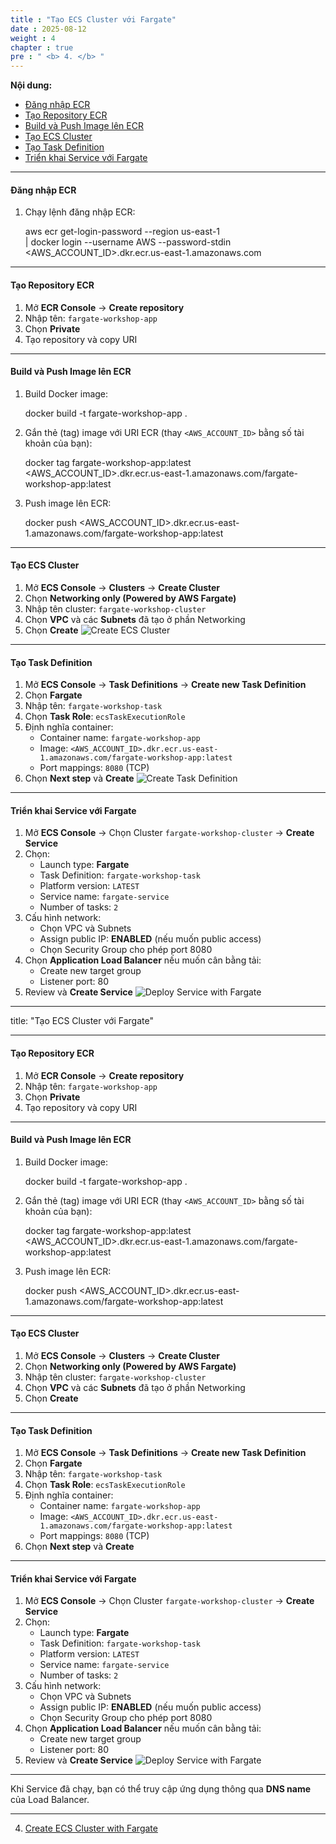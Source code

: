 ```yaml
---
title : "Tạo ECS Cluster với Fargate"
date : 2025-08-12
weight : 4
chapter : true
pre : " <b> 4. </b> "
---
```


**Nội dung:**
- [Đăng nhập ECR](#đăng-nhập-ecr)
- [Tạo Repository ECR](#tạo-repository-ecr)
- [Build và Push Image lên ECR](#build-và-push-image-lên-ecr)
- [Tạo ECS Cluster](#tạo-ecs-cluster)
- [Tạo Task Definition](#tạo-task-definition)
- [Triển khai Service với Fargate](#triển-khai-service-với-fargate)

---

#### Đăng nhập ECR

1. Chạy lệnh đăng nhập ECR:

    aws ecr get-login-password --region us-east-1 \
    | docker login --username AWS --password-stdin <AWS_ACCOUNT_ID>.dkr.ecr.us-east-1.amazonaws.com

---

#### Tạo Repository ECR

1. Mở **ECR Console** → **Create repository**  
2. Nhập tên: `fargate-workshop-app`  
3. Chọn **Private**  
4. Tạo repository và copy URI

---

#### Build và Push Image lên ECR

1. Build Docker image:

    docker build -t fargate-workshop-app .

2. Gắn thẻ (tag) image với URI ECR (thay `<AWS_ACCOUNT_ID>` bằng số tài khoản của bạn):

    docker tag fargate-workshop-app:latest <AWS_ACCOUNT_ID>.dkr.ecr.us-east-1.amazonaws.com/fargate-workshop-app:latest

3. Push image lên ECR:

    docker push <AWS_ACCOUNT_ID>.dkr.ecr.us-east-1.amazonaws.com/fargate-workshop-app:latest

---

#### Tạo ECS Cluster

1. Mở **ECS Console** → **Clusters** → **Create Cluster**  
2. Chọn **Networking only (Powered by AWS Fargate)**  
3. Nhập tên cluster: `fargate-workshop-cluster`  
4. Chọn **VPC** và các **Subnets** đã tạo ở phần Networking  
5. Chọn **Create**
![Create ECS Cluster](/images/04/01.png)
---

#### Tạo Task Definition

1. Mở **ECS Console** → **Task Definitions** → **Create new Task Definition**  
2. Chọn **Fargate**  
3. Nhập tên: `fargate-workshop-task`  
4. Chọn **Task Role**: `ecsTaskExecutionRole`  
5. Định nghĩa container:
   - Container name: `fargate-workshop-app`
   - Image: `<AWS_ACCOUNT_ID>.dkr.ecr.us-east-1.amazonaws.com/fargate-workshop-app:latest`
   - Port mappings: `8080` (TCP)
6. Chọn **Next step** và **Create**
![Create Task Definition](/images/04/02.png)
---

#### Triển khai Service với Fargate

1. Mở **ECS Console** → Chọn Cluster `fargate-workshop-cluster` → **Create Service**  
2. Chọn:
   - Launch type: **Fargate**
   - Task Definition: `fargate-workshop-task`
   - Platform version: `LATEST`
   - Service name: `fargate-service`
   - Number of tasks: `2`
3. Cấu hình network:
   - Chọn VPC và Subnets
   - Assign public IP: **ENABLED** (nếu muốn public access)
   - Chọn Security Group cho phép port 8080
4. Chọn **Application Load Balancer** nếu muốn cân bằng tải:
   - Create new target group
   - Listener port: 80
5. Review và **Create Service**
![Deploy Service with Fargate](/images/04/03.png)
---

title: "Tạo ECS Cluster với Fargate"


---

#### Tạo Repository ECR

1. Mở **ECR Console** → **Create repository**  
2. Nhập tên: `fargate-workshop-app`  
3. Chọn **Private**  
4. Tạo repository và copy URI

---

#### Build và Push Image lên ECR

1. Build Docker image:

    docker build -t fargate-workshop-app .

2. Gắn thẻ (tag) image với URI ECR (thay `<AWS_ACCOUNT_ID>` bằng số tài khoản của bạn):

    docker tag fargate-workshop-app:latest <AWS_ACCOUNT_ID>.dkr.ecr.us-east-1.amazonaws.com/fargate-workshop-app:latest

3. Push image lên ECR:

    docker push <AWS_ACCOUNT_ID>.dkr.ecr.us-east-1.amazonaws.com/fargate-workshop-app:latest

---

#### Tạo ECS Cluster

1. Mở **ECS Console** → **Clusters** → **Create Cluster**  
2. Chọn **Networking only (Powered by AWS Fargate)**  
3. Nhập tên cluster: `fargate-workshop-cluster`  
4. Chọn **VPC** và các **Subnets** đã tạo ở phần Networking  
5. Chọn **Create**

---

#### Tạo Task Definition

1. Mở **ECS Console** → **Task Definitions** → **Create new Task Definition**  
2. Chọn **Fargate**  
3. Nhập tên: `fargate-workshop-task`  
4. Chọn **Task Role**: `ecsTaskExecutionRole`  
5. Định nghĩa container:
   - Container name: `fargate-workshop-app`
   - Image: `<AWS_ACCOUNT_ID>.dkr.ecr.us-east-1.amazonaws.com/fargate-workshop-app:latest`
   - Port mappings: `8080` (TCP)
6. Chọn **Next step** và **Create**

---

#### Triển khai Service với Fargate

1. Mở **ECS Console** → Chọn Cluster `fargate-workshop-cluster` → **Create Service**  
2. Chọn:
   - Launch type: **Fargate**
   - Task Definition: `fargate-workshop-task`
   - Platform version: `LATEST`
   - Service name: `fargate-service`
   - Number of tasks: `2`
3. Cấu hình network:
   - Chọn VPC và Subnets
   - Assign public IP: **ENABLED** (nếu muốn public access)
   - Chọn Security Group cho phép port 8080
4. Chọn **Application Load Balancer** nếu muốn cân bằng tải:
   - Create new target group
   - Listener port: 80
5. Review và **Create Service**
![Deploy Service with Fargate](/images/04/03.png)
---

Khi Service đã chạy, bạn có thể truy cập ứng dụng thông qua **DNS name** của Load Balancer.

---

4. [Create ECS Cluster with Fargate](4-create-ecs-cluster-with-fargate/)
